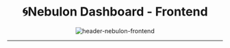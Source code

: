 <h1 align="center">🌀Nebulon Dashboard - Frontend</h1>
   <p align="center">
   <image alt="header-nebulon-frontend" src="https://github.com/Byte-Boost/Frontend_Nebulon/assets/105757405/c821d61e-db49-4dae-a1a8-973fa4a2d16b"/>   
   </p>
<hr>    
